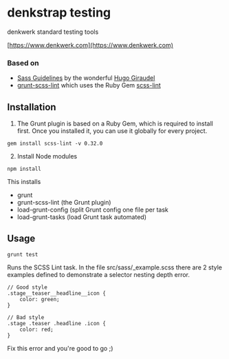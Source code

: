 # denkstrap testing

denkwerk standard testing tools

[https://www.denkwerk.com](https://www.denkwerk.com)

### Based on

* [Sass Guidelines](http://sass-guidelin.es/) by the wonderful [Hugo Giraudel](http://hugogiraudel.com/)
* [grunt-scss-lint](https://github.com/ahmednuaman/grunt-scss-lint) which uses the Ruby Gem [scss-lint](https://github.com/brigade/scss-lint)

## Installation

1. The Grunt plugin is based on a Ruby Gem, which is required to install first.
Once you installed it, you can use it globally for every project.

```
gem install scss-lint -v 0.32.0
```

2. Install Node modules

```
npm install
```

This installs

* grunt
* grunt-scss-lint (the Grunt plugin)
* load-grunt-config (split Grunt config one file per task
* load-grunt-tasks (load Grunt task automated)

## Usage

```
grunt test
```

Runs the SCSS Lint task. In the file src/sass/_example.scss there are 2 style examples defined to demonstrate a selector nesting depth error.

```
// Good style
.stage__teaser__headline__icon {
    color: green;
}

// Bad style
.stage .teaser .headline .icon {
    color: red;
}
```

Fix this error and you're good to go ;)
